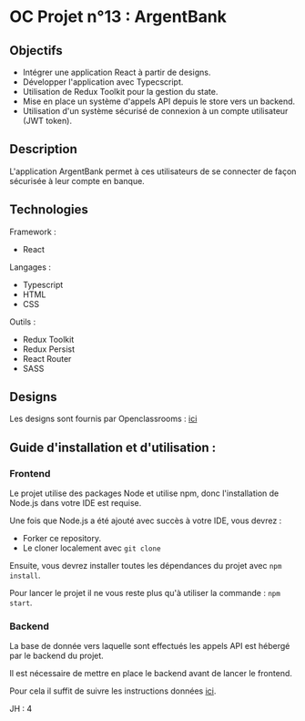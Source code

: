 # OC Projet n°13 : ArgentBank

## Objectifs
- Intégrer une application React à partir de designs.
- Développer l'application avec Typecscript.
- Utilisation de Redux Toolkit pour la gestion du state.
- Mise en place un système d'appels API depuis le store vers un backend.
- Utilisation d'un système sécurisé de connexion à un compte utilisateur (JWT token).

## Description
L'application ArgentBank permet à ces utilisateurs de se connecter de façon sécurisée à leur compte en banque.

## Technologies
Framework :
- React

Langages :
- Typescript
- HTML
- CSS

Outils :
- Redux Toolkit
- Redux Persist
- React Router
- SASS

## Designs
Les designs sont fournis par Openclassrooms : [ici](https://github.com/KGabard/OC_P13_ArgentBank_Backend/tree/master/designs)

## Guide d'installation et d'utilisation :
### Frontend
Le projet utilise des packages Node et utilise npm, donc l'installation de Node.js dans votre IDE est requise.

Une fois que Node.js a été ajouté avec succès à votre IDE, vous devrez :
- Forker ce repository.
- Le cloner localement avec `git clone`

Ensuite, vous devrez installer toutes les dépendances du projet avec `npm install`.

Pour lancer le projet il ne vous reste plus qu'à utiliser la commande : `npm start`.

### Backend
La base de donnée vers laquelle sont effectués les appels API est hébergé par le backend du projet.

Il est nécessaire de mettre en place le backend avant de lancer le frontend.

Pour cela il suffit de suivre les instructions données [ici](https://github.com/KGabard/OC_P13_ArgentBank_Backend).

JH : 4